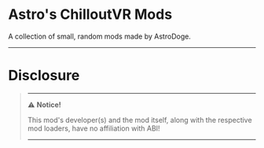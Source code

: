 # Astro's ChilloutVR Mods

A collection of small, random mods made by AstroDoge.

---

# Disclosure  

> ---
> ⚠️ **Notice!**  
>
> This mod's developer(s) and the mod itself, along with the respective mod loaders, have no affiliation with ABI!
>
> ---
